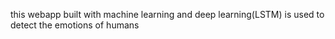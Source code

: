 this webapp built with machine learning and deep learning(LSTM) is used to detect the emotions of humans 


